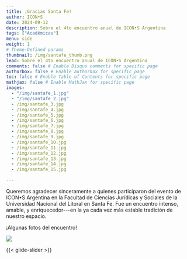 ```yaml
---
title: ¡Gracias Santa Fe!
author: ICON•S
date: 2024-09-12
description: Sobre el 4to encuentro anual de ICON•S Argentina
tags: ["Académicas"]
menu: side 
weight: 1
# Theme-Defined params
thumbnail: /img/santafe_thumb.png
lead: Sobre el 4to encuentro anual de ICON•S Argentina
comments: false # Enable Disqus comments for specific page
authorbox: false # Enable authorbox for specific page
toc: false # Enable Table of Contents for specific page
mathjax: false # Enable MathJax for specific page
images: 
  - "/img/santafe_1.jpg"
  - "/img/santafe_2.jpg"
  - /img/santafe_3.jpg
  - /img/santafe_4.jpg
  - /img/santafe_5.jpg
  - /img/santafe_6.jpg
  - /img/santafe_7.jpg
  - /img/santafe_8.jpg
  - /img/santafe_9.jpg
  - /img/santafe_10.jpg
  - /img/santafe_11.jpg
  - /img/santafe_12.jpg
  - /img/santafe_13.jpg
  - /img/santafe_14.jpg
  - /img/santafe_15.jpg

---
```


Queremos agradecer sinceramente a quienes participaron del evento de ICON•S Argentina en la Facultad de Ciencias Jurídicas y Sociales de la Universidad Nacional del Litoral en Santa Fe. Fue un encuentro intenso, amable, y enriquecedor---en la ya cada vez más estable tradición de nuestro espacio. 

¡Algunas fotos del encuentro!

<!--more-->

![](/img/santafe_thumb.png)


{{< glide-slider >}}
